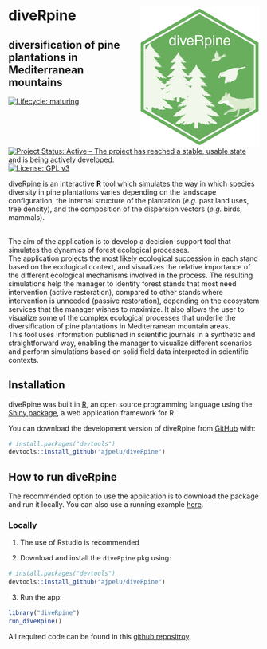 
<!-- README.md is generated from README.Rmd. Please edit that file -->

# diveRpine <img src="man/figures/logo.png" align="right" width="240"/>

## **dive**rsification of **pine** plantations in Mediterranean mountains

<!-- badges: start -->

[![Lifecycle:
maturing](https://img.shields.io/badge/lifecycle-maturing-blue.svg)](https://www.tidyverse.org/lifecycle/#maturing)
[![Project Status: Active – The project has reached a stable, usable
state and is being actively
developed.](https://www.repostatus.org/badges/latest/active.svg)](https://www.repostatus.org/#active)
[![License: GPL
v3](https://img.shields.io/badge/License-GPLv3-blue.svg)](https://www.gnu.org/licenses/gpl-3.0)
<!-- badges: end -->

diveRpine is an interactive **R** tool which simulates the way in which
species diversity in pine plantations varies depending on the landscape
configuration, the internal structure of the plantation (*e.g.* past
land uses, tree density), and the composition of the dispersion vectors
(*e.g.* birds, mammals).

<br> The aim of the application is to develop a decision-support tool
that simulates the dynamics of forest ecological processes. <br> The
application projects the most likely ecological succession in each stand
based on the ecological context, and visualizes the relative importance
of the different ecological mechanisms involved in the process. The
resulting simulations help the manager to identify forest stands that
most need intervention (active restoration), compared to other stands
where intervention is unneeded (passive restoration), depending on the
ecosystem services that the manager wishes to maximize. It also allows
the user to visualize some of the complex ecological processes that
underlie the diversification of pine plantations in Mediterranean
mountain areas. <br> This tool uses information published in scientific
journals in a synthetic and straightforward way, enabling the manager to
visualize different scenarios and perform simulations based on solid
field data interpreted in scientific contexts.

## Installation

diveRpine was built in [R](https://www.r-project.org), an open source
programming language using the [Shiny
package](https://shiny.rstudio.com), a web application framework for R.

You can download the development version of diveRpine from
[GitHub](https://github.com/ajpelu/diveRpine) with:

``` r
# install.packages("devtools")
devtools::install_github("ajpelu/diveRpine")
```

## How to run diveRpine

The recommended option to use the application is to download the package
and run it locally. You can also use a running example
[here](http://vlab.iecolab.es/ajpelu/diveRpine_app/).

### Locally

1.  The use of Rstudio is recommended

2.  Download and install the `diveRpine` pkg using:

<!-- end list -->

``` r
# install.packages("devtools")
devtools::install_github("ajpelu/diveRpine")
```

3.  Run the app:

<!-- end list -->

``` r
library("diveRpine")
run_diveRpine()
```

All required code can be found in this [github
repositroy](https://github.com/ajpelu/diveRpine).
